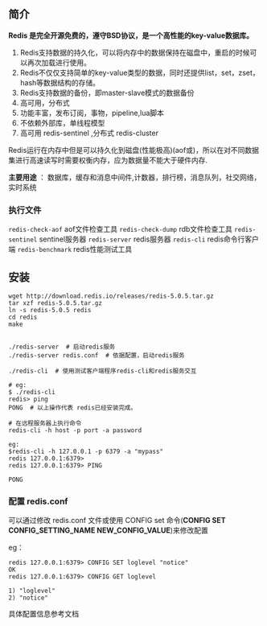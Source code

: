 ## 简介
**Redis 是完全开源免费的，遵守BSD协议，是一个高性能的key-value数据库。**
1. Redis支持数据的持久化，可以将内存中的数据保持在磁盘中，重启的时候可以再次加载进行使用。
2. Redis不仅仅支持简单的key-value类型的数据，同时还提供list，set，zset，hash等数据结构的存储。
3. Redis支持数据的备份，即master-slave模式的数据备份
4. 高可用，分布式
5. 功能丰富，发布订阅，事物，pipeline,lua脚本
6. 不依赖外部库，单线程模型
7. 高可用 redis-sentinel ,分布式 redis-cluster


Redis运行在内存中但是可以持久化到磁盘(性能极高)(aof或)，所以在对不同数据集进行高速读写时需要权衡内存，应为数据量不能大于硬件内存.


**主要用途** ： 数据库，缓存和消息中间件,计数器，排行榜，消息队列，社交网络，实时系统

### 执行文件
`redis-check-aof` aof文件检查工具
`redis-check-dump` rdb文件检查工具
`redis-sentinel` sentinel服务器
`redis-server` redis服务器
`redis-cli` redis命令行客户端
`redis-benchmark` redis性能测试工具



## 安装
```
wget http://download.redis.io/releases/redis-5.0.5.tar.gz
tar xzf redis-5.0.5.tar.gz
ln -s redis-5.0.5 redis
cd redis
make 


./redis-server  # 启动redis服务
./redis-server redis.conf  # 依据配置，启动redis服务

./redis-cli  # 使用测试客户端程序redis-cli和redis服务交互

# eg:
$ ./redis-cli
redis> ping
PONG  # 以上操作代表 redis已经安装完成。

# 在远程服务器上执行命令
redis-cli -h host -p port -a password

eg:
$redis-cli -h 127.0.0.1 -p 6379 -a "mypass"
redis 127.0.0.1:6379>
redis 127.0.0.1:6379> PING

PONG

```

### 配置  redis.conf

可以通过修改 redis.conf 文件或使用 CONFIG set 命令(**CONFIG SET CONFIG_SETTING_NAME NEW_CONFIG_VALUE**)来修改配置

eg：
```
redis 127.0.0.1:6379> CONFIG SET loglevel "notice"
OK
redis 127.0.0.1:6379> CONFIG GET loglevel

1) "loglevel"
2) "notice"
```
具体配置信息参考文档






